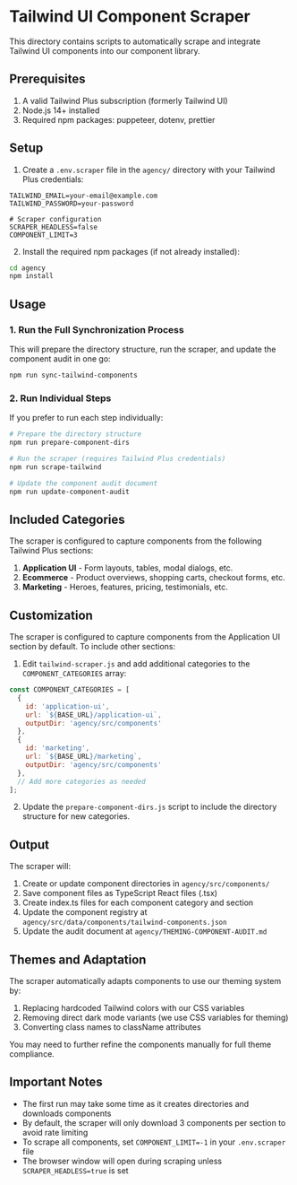 # Tailwind UI Component Scraper

This directory contains scripts to automatically scrape and integrate Tailwind UI components into our component library.

## Prerequisites

1. A valid Tailwind Plus subscription (formerly Tailwind UI)
2. Node.js 14+ installed
3. Required npm packages: puppeteer, dotenv, prettier

## Setup

1. Create a `.env.scraper` file in the `agency/` directory with your Tailwind Plus credentials:

```
TAILWIND_EMAIL=your-email@example.com
TAILWIND_PASSWORD=your-password

# Scraper configuration
SCRAPER_HEADLESS=false
COMPONENT_LIMIT=3
```

2. Install the required npm packages (if not already installed):

```bash
cd agency
npm install
```

## Usage

### 1. Run the Full Synchronization Process

This will prepare the directory structure, run the scraper, and update the component audit in one go:

```bash
npm run sync-tailwind-components
```

### 2. Run Individual Steps

If you prefer to run each step individually:

```bash
# Prepare the directory structure
npm run prepare-component-dirs

# Run the scraper (requires Tailwind Plus credentials)
npm run scrape-tailwind

# Update the component audit document
npm run update-component-audit
```

## Included Categories

The scraper is configured to capture components from the following Tailwind Plus sections:

1. **Application UI** - Form layouts, tables, modal dialogs, etc.
2. **Ecommerce** - Product overviews, shopping carts, checkout forms, etc.
3. **Marketing** - Heroes, features, pricing, testimonials, etc.

## Customization

The scraper is configured to capture components from the Application UI section by default. To include other sections:

1. Edit `tailwind-scraper.js` and add additional categories to the `COMPONENT_CATEGORIES` array:

```javascript
const COMPONENT_CATEGORIES = [
  {
    id: 'application-ui',
    url: `${BASE_URL}/application-ui`,
    outputDir: 'agency/src/components'
  },
  {
    id: 'marketing',
    url: `${BASE_URL}/marketing`,
    outputDir: 'agency/src/components'
  },
  // Add more categories as needed
];
```

2. Update the `prepare-component-dirs.js` script to include the directory structure for new categories.

## Output

The scraper will:

1. Create or update component directories in `agency/src/components/`
2. Save component files as TypeScript React files (.tsx)
3. Create index.ts files for each component category and section
4. Update the component registry at `agency/src/data/components/tailwind-components.json`
5. Update the audit document at `agency/THEMING-COMPONENT-AUDIT.md`

## Themes and Adaptation

The scraper automatically adapts components to use our theming system by:

1. Replacing hardcoded Tailwind colors with our CSS variables
2. Removing direct dark mode variants (we use CSS variables for theming)
3. Converting class names to className attributes

You may need to further refine the components manually for full theme compliance.

## Important Notes

- The first run may take some time as it creates directories and downloads components
- By default, the scraper will only download 3 components per section to avoid rate limiting
- To scrape all components, set `COMPONENT_LIMIT=-1` in your `.env.scraper` file
- The browser window will open during scraping unless `SCRAPER_HEADLESS=true` is set 